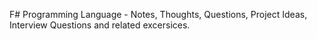 F# Programming Language - Notes, Thoughts, Questions, Project Ideas, Interview Questions and related excersices. 
